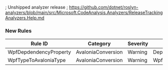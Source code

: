﻿; Unshipped analyzer release
; https://github.com/dotnet/roslyn-analyzers/blob/main/src/Microsoft.CodeAnalysis.Analyzers/ReleaseTrackingAnalyzers.Help.md

### New Rules

Rule ID | Category | Severity | Notes
--------|----------|----------|-------
WpfDepdendencyProperty | AvaloniaConversion | Warning | DependencyPropertyConverterAnalyzer
WpfTypeToAvaloniaType | AvaloniaConversion | Warning | WpfTypeConverterAnalyzer